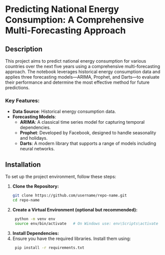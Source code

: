 # Predicting National Energy Consumption: A Comprehensive Multi-Forecasting Approach

## Description

This project aims to predict national energy consumption for various countries over the next five years using a comprehensive multi-forecasting approach. The notebook leverages historical energy consumption data and applies three forecasting models—ARIMA, Prophet, and Darts—to evaluate their performance and determine the most effective method for future predictions.

### Key Features:
- **Data Source**: Historical energy consumption data.
- **Forecasting Models**:
  - **ARIMA**: A classical time series model for capturing temporal dependencies.
  - **Prophet**: Developed by Facebook, designed to handle seasonality and holidays.
  - **Darts**: A modern library that supports a range of models including neural networks.

## Installation

To set up the project environment, follow these steps:

1. **Clone the Repository:**
   ```bash
   git clone https://github.com/username/repo-name.git
   cd repo-name
2. **Create a Virtual Environment (optional but recommended):**
   ```bash
    python -m venv env
    source env/bin/activate   # On Windows use: env\Scripts\activate
2. **Install Dependencies:**
3. Ensure you have the required libraries. Install them using:
   ```bash
    pip install -r requirements.txt



